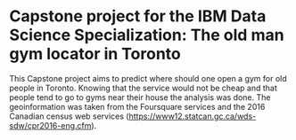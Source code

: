 # Capstone project for the IBM Data Science Specialization: The old man gym locator in Toronto

This Capstone project aims to predict where should one open a gym for old people in Toronto. 
Knowing that the service would not be cheap and that people tend to go to gyms near their house the analysis was done.
The geoinformation was taken from the Foursquare services and the 2016 Canadian census web services (https://www12.statcan.gc.ca/wds-sdw/cpr2016-eng.cfm).
